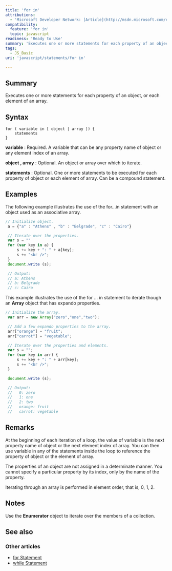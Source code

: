 ```yaml
---
title: 'for in'
attributions:
  - 'Microsoft Developer Network: [Article](http://msdn.microsoft.com/en-us/library/ie/55wb2d34(v=vs.94).aspx)'
compatibility:
  feature: 'for in'
  topic: javascript
readiness: 'Ready to Use'
summary: 'Executes one or more statements for each property of an object, or each element of an array.'
tags:
  - JS_Basic
uri: 'javascript/statements/for in'

---
```

## Summary

Executes one or more statements for each property of an object, or each element of an array.

## Syntax

    for ( variable in [ object | array ]) {
        statements
    }

**variable**
:   Required. A variable that can be any property name of object or any element index of an array.

**object , array**
:   Optional. An object or array over which to iterate.

**statements**
:   Optional. One or more statements to be executed for each property of object or each element of array. Can be a compound statement.

## Examples

The following example illustrates the use of the for...in statement with an object used as an associative array.

``` js
// Initialize object.
 a = {"a" : "Athens" , "b" : "Belgrade", "c" : "Cairo"}

 // Iterate over the properties.
 var s = ""
 for (var key in a) {
     s += key + ": " + a[key];
     s += "<br />";
 }
 document.write (s);

 // Output:
 // a: Athens
 // b: Belgrade
 // c: Cairo
```

This example illustrates the use of the for ... in statement to iterate though an **Array** object that has expando properties.

``` js
// Initialize the array.
 var arr = new Array("zero","one","two");

 // Add a few expando properties to the array.
 arr["orange"] = "fruit";
 arr["carrot"] = "vegetable";

 // Iterate over the properties and elements.
 var s = "";
 for (var key in arr) {
     s += key + ": " + arr[key];
     s += "<br />";
 }

 document.write (s);

 // Output:
 //   0: zero
 //   1: one
 //   2: two
 //   orange: fruit
 //   carrot: vegetable
```

## Remarks

At the beginning of each iteration of a loop, the value of variable is the next property name of object or the next element index of array. You can then use variable in any of the statements inside the loop to reference the property of object or the element of array.

The properties of an object are not assigned in a determinate manner. You cannot specify a particular property by its index, only by the name of the property.

Iterating through an array is performed in element order, that is, 0, 1, 2.

## Notes

Use the **Enumerator** object to iterate over the members of a collection.

## See also

### Other articles

-   [for Statement](/javascript/statements/for)
-   [while Statement](/javascript/statements/while)


